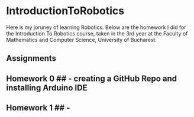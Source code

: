 # IntroductionToRobotics

Here is my joruney of learning Robotics. Below are the homework I did for the Introduction To Robotics course, taken in the 3rd year at the Faculty of Mathematics and Computer Science, University of Bucharest. 

## Assignments 

## Homework 0 ## - creating a GitHub Repo and installing Arduino IDE


## Homework 1 ## - 
